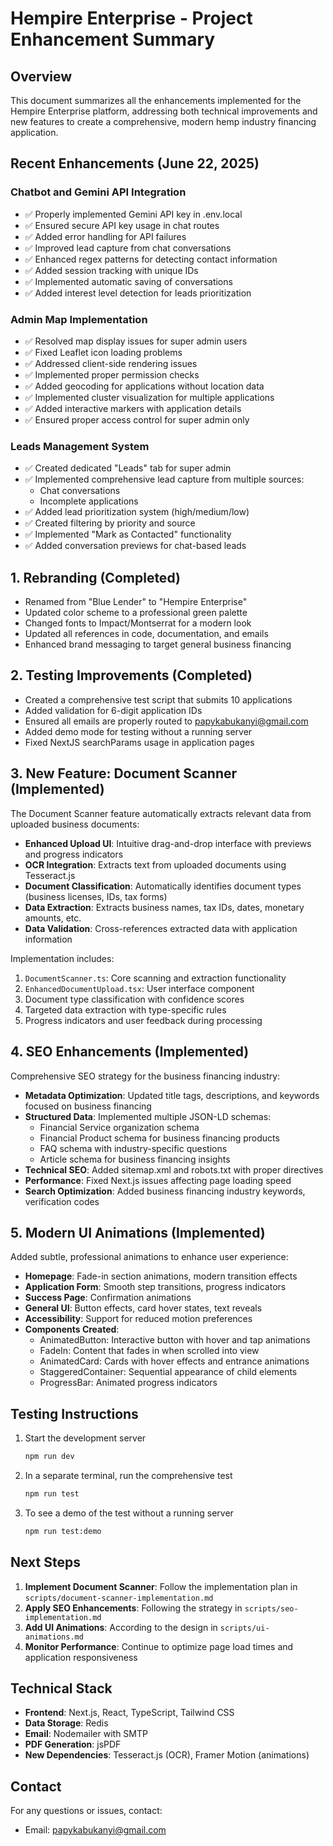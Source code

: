 # Hempire Enterprise - Project Enhancement Summary

## Overview

This document summarizes all the enhancements implemented for the Hempire Enterprise platform, addressing both technical improvements and new features to create a comprehensive, modern hemp industry financing application.

## Recent Enhancements (June 22, 2025)

### Chatbot and Gemini API Integration

- ✅ Properly implemented Gemini API key in .env.local
- ✅ Ensured secure API key usage in chat routes
- ✅ Added error handling for API failures
- ✅ Improved lead capture from chat conversations
- ✅ Enhanced regex patterns for detecting contact information
- ✅ Added session tracking with unique IDs
- ✅ Implemented automatic saving of conversations
- ✅ Added interest level detection for leads prioritization

### Admin Map Implementation

- ✅ Resolved map display issues for super admin users
- ✅ Fixed Leaflet icon loading problems
- ✅ Addressed client-side rendering issues
- ✅ Implemented proper permission checks
- ✅ Added geocoding for applications without location data
- ✅ Implemented cluster visualization for multiple applications
- ✅ Added interactive markers with application details
- ✅ Ensured proper access control for super admin only

### Leads Management System

- ✅ Created dedicated "Leads" tab for super admin
- ✅ Implemented comprehensive lead capture from multiple sources:
  - Chat conversations
  - Incomplete applications
- ✅ Added lead prioritization system (high/medium/low)
- ✅ Created filtering by priority and source
- ✅ Implemented "Mark as Contacted" functionality
- ✅ Added conversation previews for chat-based leads

## 1. Rebranding (Completed)

- Renamed from "Blue Lender" to "Hempire Enterprise"
- Updated color scheme to a professional green palette
- Changed fonts to Impact/Montserrat for a modern look
- Updated all references in code, documentation, and emails
- Enhanced brand messaging to target general business financing

## 2. Testing Improvements (Completed)

- Created a comprehensive test script that submits 10 applications
- Added validation for 6-digit application IDs
- Ensured all emails are properly routed to papykabukanyi@gmail.com
- Added demo mode for testing without a running server
- Fixed NextJS searchParams usage in application pages

## 3. New Feature: Document Scanner (Implemented)

The Document Scanner feature automatically extracts relevant data from uploaded business documents:

- **Enhanced Upload UI**: Intuitive drag-and-drop interface with previews and progress indicators
- **OCR Integration**: Extracts text from uploaded documents using Tesseract.js
- **Document Classification**: Automatically identifies document types (business licenses, IDs, tax forms)
- **Data Extraction**: Extracts business names, tax IDs, dates, monetary amounts, etc.
- **Data Validation**: Cross-references extracted data with application information

Implementation includes:
1. `DocumentScanner.ts`: Core scanning and extraction functionality
2. `EnhancedDocumentUpload.tsx`: User interface component
3. Document type classification with confidence scores
4. Targeted data extraction with type-specific rules
5. Progress indicators and user feedback during processing

## 4. SEO Enhancements (Implemented)

Comprehensive SEO strategy for the business financing industry:

- **Metadata Optimization**: Updated title tags, descriptions, and keywords focused on business financing
- **Structured Data**: Implemented multiple JSON-LD schemas:
  - Financial Service organization schema
  - Financial Product schema for business financing products
  - FAQ schema with industry-specific questions
  - Article schema for business financing insights
- **Technical SEO**: Added sitemap.xml and robots.txt with proper directives
- **Performance**: Fixed Next.js issues affecting page loading speed
- **Search Optimization**: Added business financing industry keywords, verification codes

## 5. Modern UI Animations (Implemented)

Added subtle, professional animations to enhance user experience:

- **Homepage**: Fade-in section animations, modern transition effects
- **Application Form**: Smooth step transitions, progress indicators
- **Success Page**: Confirmation animations
- **General UI**: Button effects, card hover states, text reveals
- **Accessibility**: Support for reduced motion preferences
- **Components Created**:
  - AnimatedButton: Interactive button with hover and tap animations
  - FadeIn: Content that fades in when scrolled into view
  - AnimatedCard: Cards with hover effects and entrance animations
  - StaggeredContainer: Sequential appearance of child elements
  - ProgressBar: Animated progress indicators

## Testing Instructions

1. Start the development server
   ```bash
   npm run dev
   ```

2. In a separate terminal, run the comprehensive test
   ```bash
   npm run test
   ```

3. To see a demo of the test without a running server
   ```bash
   npm run test:demo
   ```

## Next Steps

1. **Implement Document Scanner**: Follow the implementation plan in `scripts/document-scanner-implementation.md`
2. **Apply SEO Enhancements**: Following the strategy in `scripts/seo-implementation.md`
3. **Add UI Animations**: According to the design in `scripts/ui-animations.md`
4. **Monitor Performance**: Continue to optimize page load times and application responsiveness

## Technical Stack

- **Frontend**: Next.js, React, TypeScript, Tailwind CSS
- **Data Storage**: Redis
- **Email**: Nodemailer with SMTP
- **PDF Generation**: jsPDF
- **New Dependencies**: Tesseract.js (OCR), Framer Motion (animations)

## Contact

For any questions or issues, contact:
- Email: papykabukanyi@gmail.com
